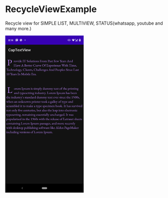 # RecycleViewExample

Recycle view for SIMPLE LIST, MULTIVIEW, STATUS(whatsapp, youtube and many more.) 


<img src="https://github.com/datanapps/CapTextView/blob/main/screen/screen1.png" height="500" width="250"> 
